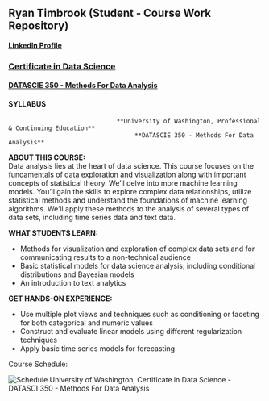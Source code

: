 ## Ryan Timbrook (Student - Course Work Repository)
**[LinkedIn Profile](https://www.linkedin.com/in/ryantimbrook/)**

### [Certificate in Data Science](https://www.pce.uw.edu/certificates/data-science)

#### [DATASCIE 350 - Methods For Data Analysis](https://www.pce.uw.edu/courses/data-science-methods-for-data-analysis)
#### SYLLABUS

                                  **University of Washington, Professional & Continuing Education**
                                       **DATASCIE 350 - Methods For Data Analysis**     

**ABOUT THIS COURSE:** <br>
Data analysis lies at the heart of data science. This course focuses on the fundamentals of data exploration and visualization along with important concepts of statistical theory. We’ll delve into more machine learning models. You’ll gain the skills to explore complex data relationships, utilize statistical methods and understand the foundations of machine learning algorithms. We’ll apply these methods to the analysis of several types of data sets, including time series data and text data.

**WHAT STUDENTS LEARN:**
* Methods for visualization and exploration of complex data sets and for communicating results to a non-technical audience
* Basic statistical models for data science analysis, including conditional distributions and Bayesian models
* An introduction to text analytics

**GET HANDS-ON EXPERIENCE:**
* Use multiple plot views and techniques such as  conditioning or faceting for both categorical and numeric values
* Construct and evaluate linear models using different regularization techniques
* Apply basic time series models for forecasting


Course Schedule:

![Schedule](./images/schedule.png)
University of Washington, Certificate in Data Science - DATASCI 350 - Methods For Data Analysis
